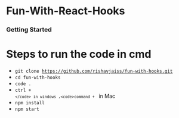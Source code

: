 # Fun-With-React-Hooks

### Getting Started
# Steps to run the code in cmd

* <code>git clone https://github.com/rishavjaiss/fun-with-hooks.git</code>
* <code>cd fun-with-hooks</code>
* <code>code .</code>
* <code>ctrl + ` </code> in windows ,<code>command + ` </code> in Mac
* <code>npm install</code>
* <code>npm start</code>
